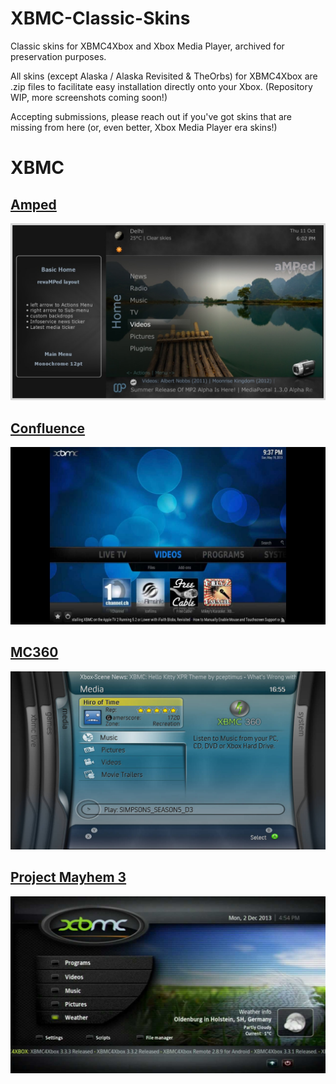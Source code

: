# XBMC-Classic-Skins
Classic skins for XBMC4Xbox and Xbox Media Player, archived for preservation purposes.

All skins (except Alaska / Alaska Revisited & TheOrbs) for XBMC4Xbox are .zip files to facilitate easy installation directly onto your Xbox. (Repository WIP, more screenshots coming soon!)

Accepting submissions, please reach out if you've got skins that are missing from here (or, even better, Xbox Media Player era skins!)

# XBMC
## [Amped](https://github.com/faithvoid/XBMC-Classic-Skins/raw/refs/heads/main/skin/amped.zip)
![](screenshots/amped.jpg)

## [Confluence](https://github.com/faithvoid/XBMC-Classic-Skins/raw/refs/heads/main/skin/Confluence.zip)
![](screenshots/confluence.jpg)

## [MC360](https://github.com/faithvoid/XBMC-Classic-Skins/raw/refs/heads/main/skin/MC360.zip)
![](screenshots/mc360.jpg)

## [Project Mayhem 3](<https://github.com/faithvoid/XBMC-Classic-Skins/raw/refs/heads/main/skin/Project Mayhem III.zip>)
![](screenshots/projectmayhem3.jpg)
